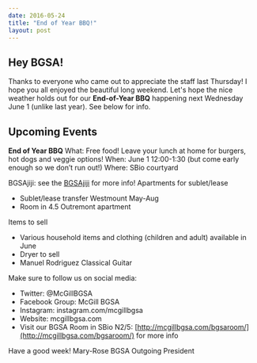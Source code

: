 ```yaml
---
date: 2016-05-24
title: "End of Year BBQ!"
layout: post
---
```



## Hey BGSA!
 
Thanks to everyone who came out to appreciate the staff last Thursday! I hope you all enjoyed the beautiful long weekend. 
Let's hope the nice weather holds out for our **End-of-Year BBQ** happening next Wednesday June 1 (unlike last year).  See below for info.
 
## Upcoming Events
   
**End of Year BBQ**
What: Free food! Leave your lunch at home for burgers, hot dogs and veggie options!
When: June 1 12:00-1:30 (but come early enough so we don’t run out!)
Where: SBio courtyard
 
BGSAjiji: see the [BGSAjiji](https://docs.google.com/spreadsheets/d/1s9BcBibvzUni4RXZ90X5_LQtxD_19S6mxys_-VmQ1CM/edit?pli=1#gid=0) for more info!
Apartments for sublet/lease
 - Sublet/lease transfer Westmount May-Aug
 - Room in 4.5 Outremont apartment

Items to sell
 - Various household items and clothing (children and adult) available in June
 - Dryer to sell
 - Manuel Rodriguez Classical Guitar

Make sure to follow us on social media:

- Twitter: @McGillBGSA
- Facebook Group: McGill BGSA
- Instagram: instagram.com/mcgillbgsa 
- Website: mcgillbgsa.com
- Visit our BGSA Room in SBio N2/5: [http://mcgillbgsa.com/bgsaroom/](http://mcgillbgsa.com/bgsaroom/) for more info
 
 
Have a good week!
Mary-Rose
BGSA Outgoing President
